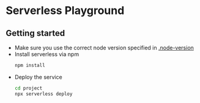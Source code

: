 # Serverless Playground

## Getting started

- Make sure you use the correct node version specified in [.node-version](./node-version)
- Install serverless via npm
  ```sh
  npm install
  ```
- Deploy the service
  ```sh
  cd project
  npx serverless deploy
  ```
